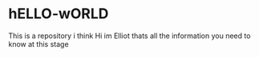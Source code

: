 # hELLO-wORLD
This is a repository i think
Hi im Elliot
thats all the information you need to know at this stage
